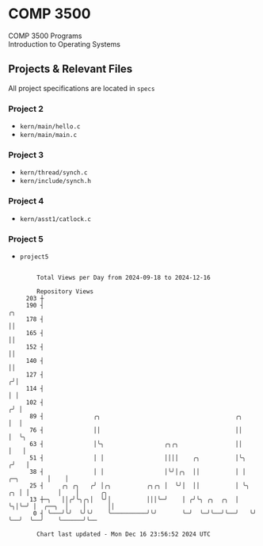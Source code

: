 # COMP 3500
COMP 3500 Programs  
Introduction to Operating Systems  
## Projects & Relevant Files
All project specifications are located in `specs`
### Project 2
- `kern/main/hello.c`
- `kern/main/main.c`
### Project 3
- `kern/thread/synch.c`
- `kern/include/synch.h`
### Project 4
- `kern/asst1/catlock.c`
### Project 5
- `project5`

```

        Total Views per Day from 2024-09-18 to 2024-12-16

        Repository Views
     203 ┼
     190 ┤                                                                            ╭╮
     178 ┤                                                                            ││
     165 ┤                                                                            ││
     152 ┤                                                                            ││
     140 ┤                                                                            ││
     127 ┤                                                                           ╭╯│
     114 ┤                                                                           │ │
     102 ┤                                                                          ╭╯ │
      89 ┤              ╭╮                                      ╭╮                  │  │
      76 ┤              ││                                      ││                  │  ╰╮
      63 ┤              │╰╮                 ╭╮╭╮                ││                  │   │
      51 ┤              │ │                 ││││    ╭╮          │╰╮                ╭╯   │
      38 ┤              │ │                 │╰╯│╭╮  ││          │ │     ╭─╮        │    │
      25 ┤     ╭╮ ╭╮   ╭╯ │╭╮          ╭╮╭╮ │  ╰╯│  ││          │ ╰╮ ╭╮ │ │        │    │      ╭╮
      13 ┼─╮   ││╭╯╰╮╭╮│  ╰╯│          │││╰─╯    │ ╭╯╰╮ ╭╮  ╭╮  │  ╰╮│╰─╯ │  ╭──╮  │    │      ││
       0 ┤ ╰───╯╰╯  ╰╯╰╯    ╰──────────╯╰╯       ╰─╯  ╰─╯╰──╯╰──╯   ╰╯    ╰──╯  ╰──╯    ╰──────╯╰──

        Chart last updated - Mon Dec 16 23:56:52 2024 UTC
        
```
